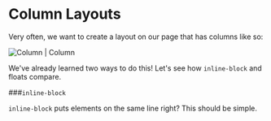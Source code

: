 # Column Layouts

Very often, we want to create a layout on our page that has columns like so:

![Column | Column](http://kb4dev.com/images/68)

We've already learned two ways to do this! Let's see how `inline-block` and floats compare.

###`inline-block`

`inline-block` puts elements on the same line right? This should be simple.
